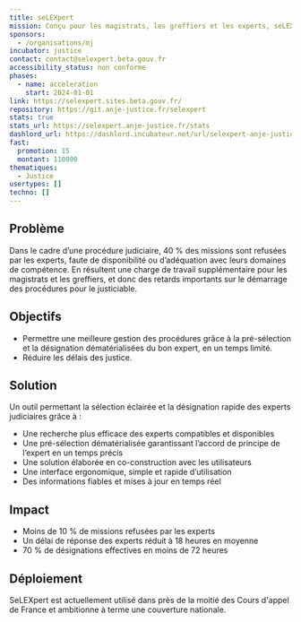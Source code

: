 ```yaml
---
title: seLEXpert
mission: Conçu pour les magistrats, les greffiers et les experts, seLEXpert permet de réduire les délais de justice grâce à la sélection éclairée et la désignation dématérialisées des experts judiciaires.
sponsors:
  - /organisations/mj
incubator: justice
contact: contact@selexpert.beta.gouv.fr
accessibility_status: non conforme
phases:
  - name: acceleration
    start: 2024-01-01
link: https://selexpert.sites.beta.gouv.fr/
repository: https://git.anje-justice.fr/selexpert
stats: true
stats_url: https://selexpert.anje-justice.fr/stats
dashlord_url: https://dashlord.incubateur.net/url/selexpert-anje-justice-fr/
fast:
  promotion: 15
  montant: 110000
thematiques:
  - Justice
usertypes: []
techno: []
---
```

## Problème

Dans le cadre d’une procédure judiciaire, 40 % des missions sont refusées par les experts, faute de disponibilité ou d’adéquation avec leurs domaines de compétence. En résultent une charge de travail supplémentaire pour les magistrats et les greffiers, et donc des retards importants sur le démarrage des procédures pour le justiciable.

## Objectifs

- Permettre une meilleure gestion des procédures grâce à la pré-sélection et la désignation dématérialisées du bon expert, en un temps limité.
- Réduire les délais des justice.

## Solution

Un outil permettant la sélection éclairée et la désignation rapide des experts judiciaires grâce à :
- Une recherche plus efficace des experts compatibles et disponibles
- Une pré-sélection dématérialisée garantissant l’accord de principe de l’expert en un temps précis
- Une solution élaborée en co-construction avec les utilisateurs
- Une interface ergonomique, simple et rapide d’utilisation
- Des informations fiables et mises à jour en temps réel

## Impact

- Moins de 10 % de missions refusées par les experts
- Un délai de réponse des experts réduit à 18 heures en moyenne
- 70 % de désignations effectives en moins de 72 heures

## Déploiement

SeLEXpert est actuellement utilisé dans près de la moitié des Cours d'appel de France et ambitionne à terme une couverture nationale. 


	

